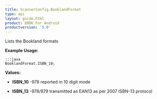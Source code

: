 ```yaml
---
title: ScannerConfig.BooklandFormat
type: api
layout: guide.html
product: EMDK For Android
productversion: '5.0'
---
```



Lists the Bookland formats
 
 

**Example Usage:**
	
	:::java	
	BooklandFormat.ISBN_10;


**Values:**

* **ISBN_10** -978 reported in 10 digit mode

* **ISBN_13** -978/979 transmitted as EAN13 as per 2007 ISBN-13 protocol


